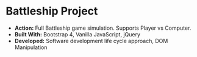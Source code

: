 # Battleship Project

* __Action:__ Full Battleship game simulation. Supports Player vs Computer. 
* __Built With:__ Bootstrap 4, Vanilla JavaScript, jQuery
* __Developed:__ Software development life cycle approach, DOM Manipulation
